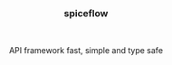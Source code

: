 <div align='center'>
    <br/>
    <br/>
    <br/>
    <h3>spiceflow</h3>
    <br/>
    <p>API framework fast, simple and type safe</p>
    <br/>
    <br/>
</div>
